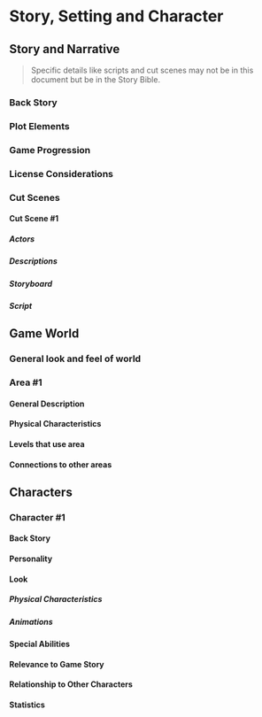 # Story, Setting and Character

## Story and Narrative
> Specific details like scripts and cut scenes may not be in this document but be in the Story Bible.

### Back Story

### Plot Elements

### Game Progression

### License Considerations

### Cut Scenes

#### Cut Scene #1

##### Actors

##### Descriptions

##### Storyboard

##### Script

## Game World

### General look and feel of world

### Area #1

#### General Description

#### Physical Characteristics

#### Levels that use area

#### Connections to other areas

## Characters

### Character #1

#### Back Story

#### Personality

#### Look

##### Physical Characteristics

##### Animations

#### Special Abilities

#### Relevance to Game Story

#### Relationship to Other Characters

#### Statistics
